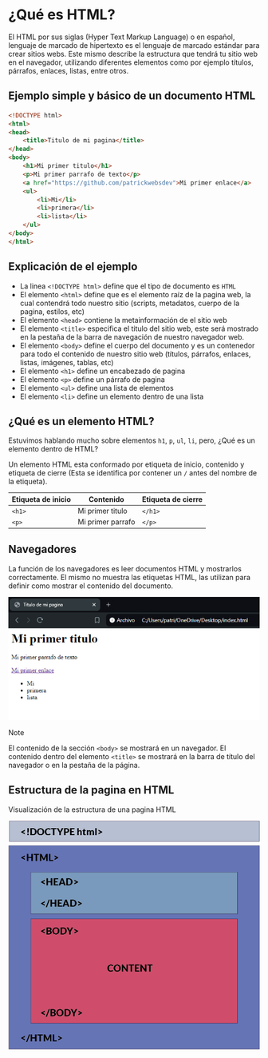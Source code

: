 # ¿Qué es HTML?

El HTML por sus siglas (Hyper Text Markup Language) o en español, lenguaje de marcado de hipertexto es el lenguaje de marcado estándar para crear sitios webs. Este mismo describe la estructura que tendrá tu sitio web en el navegador, utilizando diferentes elementos como por ejemplo títulos, párrafos, enlaces, listas, entre otros.

## Ejemplo simple y básico de un documento HTML

```html
<!DOCTYPE html>
<html>
<head>
	<title>Titulo de mi pagina</title>
</head>
<body>
	<h1>Mi primer titulo</h1>
	<p>Mi primer parrafo de texto</p>
	<a href="https://github.com/patrickwebsdev">Mi primer enlace</a>
	<ul>
		<li>Mi</li>
		<li>primera</li>
		<li>lista</li>
	</ul>
</body>
</html>
```

## Explicación de el ejemplo

- La linea `<!DOCTYPE html>` define que el tipo de documento es `HTML`
- El elemento `<html>` define que es el elemento raíz de la pagina web, la cual contendrá todo nuestro sitio (scripts, metadatos, cuerpo de la pagina, estilos, etc)
- El elemento `<head>` contiene la metainformación de el sitio web
- El elemento `<title>` especifica el titulo del sitio web, este será mostrado en la pestaña de la barra de navegación de nuestro navegador web.
- El elemento `<body>` define el cuerpo del documento y es un contenedor para todo el contenido de nuestro sitio web (títulos, párrafos, enlaces, listas, imágenes, tablas, etc)
- El elemento `<h1>` define un encabezado de pagina
- El elemento `<p>` define un párrafo de pagina
- El elemento `<ul>` define una lista de elementos
- El elemento `<li>` define un elemento dentro de una lista

## ¿Qué es un elemento HTML?

Estuvimos hablando mucho sobre elementos `h1`, `p`, `ul`, `li`, pero, ¿Qué es un elemento dentro de HTML?

Un elemento HTML esta conformado por etiqueta de inicio, contenido y etiqueta de cierre (Esta se identifica por contener un `/` antes del nombre de la etiqueta).


| Etiqueta de inicio | Contenido         | Etiqueta de cierre |
| ------------------ | ----------------- | ------------------ |
| `<h1>`             | Mi primer titulo  | `</h1>`            |
| `<p>`              | Mi primer parrafo | `</p>`             |

## Navegadores

La función de los navegadores es leer documentos HTML y mostrarlos correctamente. El mismo no muestra las etiquetas HTML, las utilizan para definir como mostrar el contenido del documento.

![Pagina web](Images/image1.png)

> [!NOTE]
> El contenido de la sección `<body>` se mostrará en un navegador. El contenido dentro del elemento `<title>` se mostrará en la barra de título del navegador o en la pestaña de la página.

## Estructura de la pagina en HTML

Visualización de la estructura de una pagina HTML

![Estructura de la pagina HTML](Images/image2.png)